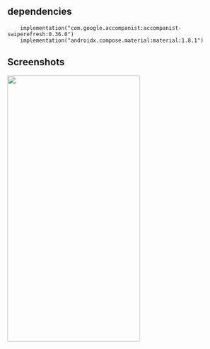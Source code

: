 ## dependencies

```
    implementation("com.google.accompanist:accompanist-swiperefresh:0.36.0")
    implementation("androidx.compose.material:material:1.8.1")
```

## Screenshots

<a href="url"><img src="https://github.com/prasanth9689/Compose-Mvvm-LazyColumn-List-Method-1/blob/master/Screenshots/Screenshot_20250515_005810.png?raw=true" align="left" height="600" width="300" ></a>